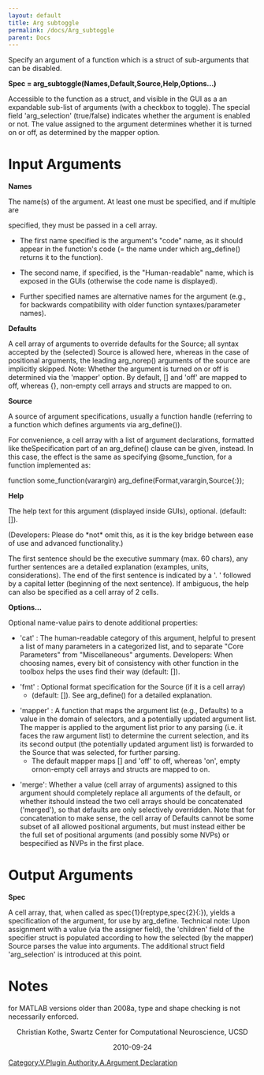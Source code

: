 ```yaml
---
layout: default
title: Arg subtoggle
permalink: /docs/Arg_subtoggle
parent: Docs
---
```


Specify an argument of a function which is a struct of sub-arguments
that can be disabled.

**Spec = arg_subtoggle(Names,Default,Source,Help,Options...)**

Accessible to the function as a struct, and visible in the GUI as a an
expandable sub-list of arguments (with a checkbox to toggle). The
special field 'arg_selection' (true/false) indicates whether the
argument is enabled or not. The value assigned to the argument
determines whether it is turned on or off, as determined by the mapper
option.

# Input Arguments

**Names**

The name(s) of the argument. At least one must be specified, and if
multiple are

specified, they must be passed in a cell array.

  - The first name specified is the argument's "code" name, as it should
    appear in the function's code (= the name under which arg_define()
    returns it to the function).

<!-- end list -->

  - The second name, if specified, is the "Human-readable" name, which
    is exposed in the GUIs (otherwise the code name is displayed).

<!-- end list -->

  - Further specified names are alternative names for the argument
    (e.g., for backwards compatibility with older function
    syntaxes/parameter names).

**Defaults**

A cell array of arguments to override defaults for the Source; all
syntax accepted by the (selected) Source is allowed here, whereas in the
case of positional arguments, the leading arg_norep() arguments of the
source are implicitly skipped. Note: Whether the argument is turned on
or off is determined via the 'mapper' option. By default, \[\] and 'off'
are mapped to off, whereas {}, non-empty cell arrays and structs are
mapped to on.

**Source**

A source of argument specifications, usually a function handle
(referring to a function which defines arguments via arg_define()).

For convenience, a cell array with a list of argument declarations,
formatted like theSpecification part of an arg_define() clause can be
given, instead. In this case, the effect is the same as specifying
@some_function, for a function implemented as:

function some_function(varargin)
arg_define(Format,varargin,Source{:});

**Help**

The help text for this argument (displayed inside GUIs), optional.
(default: \[\]).

(Developers: Please do \*not\* omit this, as it is the key bridge
between ease of use and advanced functionality.)

The first sentence should be the executive summary (max. 60 chars), any
further sentences are a detailed explanation (examples, units,
considerations). The end of the first sentence is indicated by a '. '
followed by a capital letter (beginning of the next sentence). If
ambiguous, the help can also be specified as a cell array of 2 cells.

**Options...**

Optional name-value pairs to denote additional properties:

  - 'cat' : The human-readable category of this argument, helpful to
    present a list of many parameters in a categorized list, and to
    separate "Core Parameters" from "Miscellaneous" arguments.
    Developers: When choosing names, every bit of consistency with other
    function in the toolbox helps the uses find their way (default:
    \[\]).

<!-- end list -->

  - 'fmt' : Optional format specification for the Source (if it is a
    cell array)
      - (default: \[\]). See arg_define() for a detailed explanation.

<!-- end list -->

  - 'mapper' : A function that maps the argument list (e.g., Defaults)
    to a value in the domain of selectors, and a potentially updated
    argument list. The mapper is applied to the argument list prior to
    any parsing (i.e. it faces the raw argument list) to determine the
    current selection, and its its second output (the potentially
    updated argument list) is forwarded to the Source that was selected,
    for further parsing.
      - The default mapper maps \[\] and 'off' to off, whereas 'on',
        empty ornon-empty cell arrays and structs are mapped to on.

<!-- end list -->

  - 'merge': Whether a value (cell array of arguments) assigned to this
    argument should completely replace all arguments of the default, or
    whether itshould instead the two cell arrays should be concatenated
    ('merged'), so that defaults are only selectively overridden. Note
    that for concatenation to make sense, the cell array of Defaults
    cannot be some subset of all allowed positional arguments, but must
    instead either be the full set of positional arguments (and possibly
    some NVPs) or bespecified as NVPs in the first place.

# Output Arguments

**Spec**

A cell array, that, when called as spec{1}(reptype,spec{2}{:}), yields a
specification of the argument, for use by arg_define. Technical note:
Upon assignment with a value (via the assigner field), the 'children'
field of the specifier struct is populated according to how the selected
(by the mapper) Source parses the value into arguments. The additional
struct field 'arg_selection' is introduced at this point.

# Notes

for MATLAB versions older than 2008a, type and shape checking is not
necessarily enforced.

<center>

Christian Kothe, Swartz Center for Computational Neuroscience, UCSD

</center>

<center>

2010-09-24

</center>

[Category:V.Plugin Authority.A.Argument
Declaration](/Category:V.Plugin_Authority.A.Argument_Declaration "wikilink")